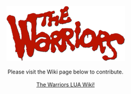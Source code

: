 <p align="center">
<img src="https://github.com/JustinFreeburn/The-Warriors-PlayStation2-Unity/blob/main/Readme/warriors_logo.png">
<br><br>
Please visit the Wiki page below to contribute.
<br><br>
<a href="https://github.com/JustinFreeburn/The-Warriors-LUA/wiki">The Warriors LUA Wiki!</a>
</p>
